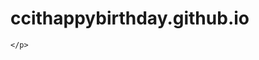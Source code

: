 # ccithappybirthday.github.io

<!DOCTYPE html>
<html>
  <head>
    <title>OXXO.STUDIO</title>
  </head>
  <body>
    <p>
      
    </p>
  </body>
</html>
